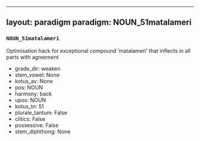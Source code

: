 
---
layout: paradigm
paradigm: NOUN_51matalameri
---
### ` NOUN_51matalameri `

Optimisation hack for exceptional compound ’matalameri’ that inflects in all parts with agreement
* grade_dir: weaken
* stem_vowel: None
* kotus_av: None
* pos: NOUN
* harmony: back
* upos: NOUN
* kotus_tn: 51
* plurale_tantum: False
* clitics: False
* possessive: False
* stem_diphthong: None
